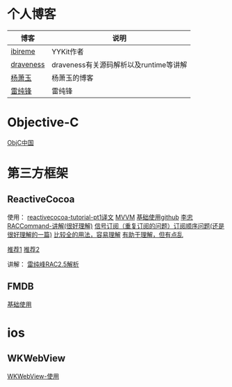 # 个人博客

| 博客 | 说明 |
| --- | --- |
| [ibireme](https://blog.ibireme.com) | YYKit作者 |
| [draveness](https://draveness.me/index) | draveness有关源码解析以及runtime等讲解 |
| [杨萧玉](http://yulingtianxia.com) | 杨萧玉的博客 |
| [雷纯锋](http://blog.leichunfeng.com/blog/archives/) | 雷纯锋 |



# Objective-C

[ObjC中国](https://www.objccn.io/issues/)



# 第三方框架

## ReactiveCocoa

使用：
[reactivecocoa-tutorial-pt1译文](https://www.jianshu.com/p/9aa0e296e46c)
[MVVM](https://www.jianshu.com/p/4061953f5cd8)
[基础使用github](https://github.com/WiKi123/ReactiveCocoa_Use)
[李忠](http://limboy.me/tech/2014/06/06/deep-into-reactivecocoa2.html)
[RACCommand-讲解(很好理解)](https://www.jianshu.com/p/1a0185782d8a)
[信号订阅（重复订阅的问题）订阅顺序问题(还是很好理解的一篇)](https://www.jianshu.com/p/1f1c35573370)
[比较全的用法，容易理解](https://www.jianshu.com/p/87ef6720a096)
[有助于理解，但有点乱](http://www.cocoachina.com/ios/20150817/13071.html)

[推荐1](https://www.jianshu.com/p/d7d951a99db8)
[推荐2](https://www.jianshu.com/u/12201cdd5d7a)

讲解：
[雷纯峰RAC2.5解析](http://blog.leichunfeng.com/blog/2015/12/25/reactivecocoa-v2-dot-5-yuan-ma-jie-xi-zhi-jia-gou-zong-lan/)

## FMDB
[基础使用](https://www.jianshu.com/p/4eb22deadba6)
# ios

## WKWebView

[WKWebView-使用](https://www.jianshu.com/p/4fa8c4eb1316)

